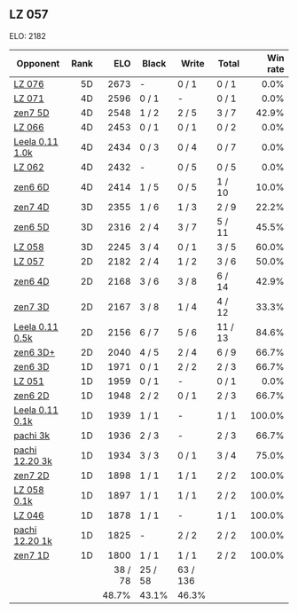 ## LZ 057 ##

ELO: 2182

Opponent | Rank | ELO | Black | Write | Total | Win rate
---------|-----:|----:|-------|-------|-------|-------:
[LZ 076](LZ%20076.md) | 5D | 2673 | - | 0 / 1 | 0 / 1 | 0.0%
[LZ 071](LZ%20071.md) | 4D | 2596 | 0 / 1 | - | 0 / 1 | 0.0%
[zen7 5D](zen7%205D.md) | 4D | 2548 | 1 / 2 | 2 / 5 | 3 / 7 | 42.9%
[LZ 066](LZ%20066.md) | 4D | 2453 | 0 / 1 | 0 / 1 | 0 / 2 | 0.0%
[Leela 0.11 1.0k](Leela%200.11%201.0k.md) | 4D | 2434 | 0 / 3 | 0 / 4 | 0 / 7 | 0.0%
[LZ 062](LZ%20062.md) | 4D | 2432 | - | 0 / 5 | 0 / 5 | 0.0%
[zen6 6D](zen6%206D.md) | 4D | 2414 | 1 / 5 | 0 / 5 | 1 / 10 | 10.0%
[zen7 4D](zen7%204D.md) | 3D | 2355 | 1 / 6 | 1 / 3 | 2 / 9 | 22.2%
[zen6 5D](zen6%205D.md) | 3D | 2316 | 2 / 4 | 3 / 7 | 5 / 11 | 45.5%
[LZ 058](LZ%20058.md) | 3D | 2245 | 3 / 4 | 0 / 1 | 3 / 5 | 60.0%
[LZ 057](LZ%20057.md) | 2D | 2182 | 2 / 4 | 1 / 2 | 3 / 6 | 50.0%
[zen6 4D](zen6%204D.md) | 2D | 2168 | 3 / 6 | 3 / 8 | 6 / 14 | 42.9%
[zen7 3D](zen7%203D.md) | 2D | 2167 | 3 / 8 | 1 / 4 | 4 / 12 | 33.3%
[Leela 0.11 0.5k](Leela%200.11%200.5k.md) | 2D | 2156 | 6 / 7 | 5 / 6 | 11 / 13 | 84.6%
[zen6 3D+](zen6%203D+.md) | 2D | 2040 | 4 / 5 | 2 / 4 | 6 / 9 | 66.7%
[zen6 3D](zen6%203D.md) | 1D | 1971 | 0 / 1 | 2 / 2 | 2 / 3 | 66.7%
[LZ 051](LZ%20051.md) | 1D | 1959 | 0 / 1 | - | 0 / 1 | 0.0%
[zen6 2D](zen6%202D.md) | 1D | 1948 | 2 / 2 | 0 / 1 | 2 / 3 | 66.7%
[Leela 0.11 0.1k](Leela%200.11%200.1k.md) | 1D | 1939 | 1 / 1 | - | 1 / 1 | 100.0%
[pachi 3k](pachi%203k.md) | 1D | 1936 | 2 / 3 | - | 2 / 3 | 66.7%
[pachi 12.20 3k](pachi%2012.20%203k.md) | 1D | 1934 | 3 / 3 | 0 / 1 | 3 / 4 | 75.0%
[zen7 2D](zen7%202D.md) | 1D | 1898 | 1 / 1 | 1 / 1 | 2 / 2 | 100.0%
[LZ 058 0.1k](LZ%20058%200.1k.md) | 1D | 1897 | 1 / 1 | 1 / 1 | 2 / 2 | 100.0%
[LZ 046](LZ%20046.md) | 1D | 1878 | 1 / 1 | - | 1 / 1 | 100.0%
[pachi 12.20 1k](pachi%2012.20%201k.md) | 1D | 1825 | - | 2 / 2 | 2 / 2 | 100.0%
[zen7 1D](zen7%201D.md) | 1D | 1800 | 1 / 1 | 1 / 1 | 2 / 2 | 100.0%
 | | | 38 / 78 | 25 / 58 | 63 / 136 | 
 | | | 48.7% | 43.1% | 46.3% | 

